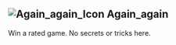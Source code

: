 ## ![Again_again_Icon](https://raw.githubusercontent.com/1IlIl/wikidata/main/achievement_icons/Again_again.png) Again_again





Win a rated game. No secrets or tricks here.

